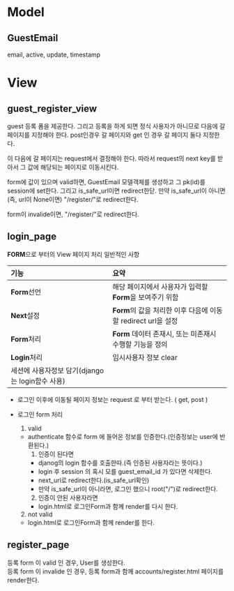 # Model

## GuestEmail
email, active, update, timestamp



# View

## guest_register_view

guest 등록 폼을 제공한다.
그리고 등록을 하게 되면 정식 사용자가 아니므로 다음에 갈 페이지를 지정해야 한다.
post인경우 갈 페이지와 get 인 경우 갈 페이지 둘다 지정한다.

이 다음에 갈 페이지는 request에서 결정해야 한다.
따라서 request의 next key를 받아서 그 값에 해당되는 페이지로 이동시킨다.

form에 값이 있으며 valid하면, GuestEmail 모델객체를 생성하고 그 pk(id)를 session에 set한다.
그리고 is_safe_url이면 redirect한닫.
만약 is_safe_url이 아니면(즉, url이 None이면) "/register/"로 redirect한다.

form이 invalide이면, "/register/"로 redirect한다.

## login_page

**FORM**으로 부터의 View 페이지 처리 일반적인 사항

|기능|요약|
|:---|:---|
|**Form**선언  |해당 페이지에서 사용자가 입력할 **Form**을 보여주기 위함|
|**Next**설정  |**Form**의 값을 처리한 이후 다음에 이동할 redirect url을 설정|
|**Form**처리  |**Form** 데이터 존재시, 또는 미존재시 수행할 기능을 정의|
|**Login**처리 |임시사용자 정보 clear<br>
               세션에 사용자정보 담기(django는 login함수 사용)|

- 로그인 이후에 이동될 페이지 정보는 request 로 부터 받는다. ( get, post )  

- 로그인 form 처리  
  1. valid
    - authenticate 함수로 form 에 들어온 정보를 인증한다.(인증정보는 user에 반환된다.)
      1. 인증이 된다면
        - djanog의 login 함수를 호출한따.(즉 인증된 사용자라는 뜻이다.)
        - login 후 session 의 혹시 모를 guest_email_id 가 있다면 삭제한다.
        - next_url로 redirect한다.(is_safe_url확인)
        - 만약 is_safe_url이 아니라면, 로그인 했으니 root("/")로 redirect한다.
      2. 인증이 안된 사용자라면
        - login.html로 로그인Form과 함께 render를 다시 한다.

  2. not valid
    - login.html로 로그인Form과 함께 render를 한다.


## register_page

등록 form 이 valid 인 경우, User를 생성한다.  
등록 form 이 invalide 인 경우, 등록 form과 함께 accounts/register.html 페이지를 render한다.  
